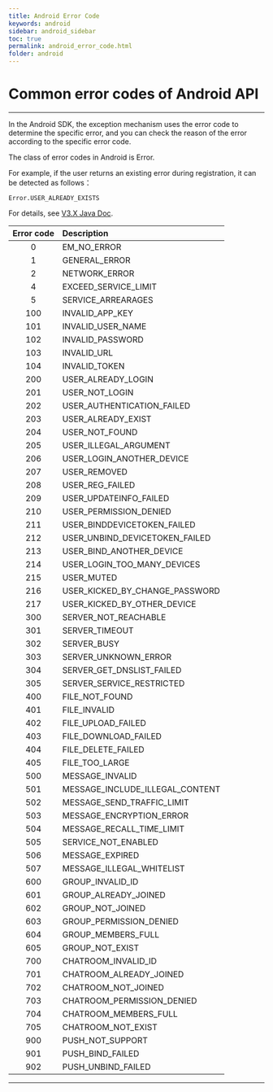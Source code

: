 ```yaml
---
title: Android Error Code
keywords: android
sidebar: android_sidebar
toc: true
permalink: android_error_code.html
folder: android
---
```

# Common error codes of Android API 

------------------------------------------------------------------------

In the Android SDK, the exception mechanism uses the error code to determine the specific error, and you can check the reason of the error according to the specific error code.

The class of error codes in Android is Error.

For example, if the user returns an existing error during registration, it can be detected as follows：

`Error.USER_ALREADY_EXISTS`

For details, see [V3.X Java Doc](http://sdkdocs.easemob.com/apidoc/android/chat3.0/classcom_1_1hyphenate_1_1_e_m_error.html).



|  Error code  | Description    |
|  :----:      |  :----         |
|  0           |   EM_NO_ERROR  |
|  1           | GENERAL_ERROR
|  2           | NETWORK_ERROR
|  4           | EXCEED_SERVICE_LIMIT
|  5           | SERVICE_ARREARAGES
|  100      	  | INVALID_APP_KEY
|  101         | INVALID_USER_NAME
|  102         | INVALID_PASSWORD
|  103         | INVALID_URL
|  104         | INVALID_TOKEN
|  200         | USER_ALREADY_LOGIN
|  201         | USER_NOT_LOGIN
|  202      	  | USER_AUTHENTICATION_FAILED
|  203         | USER_ALREADY_EXIST
|  204         | USER_NOT_FOUND
|  205         | USER_ILLEGAL_ARGUMENT
|  206         | USER_LOGIN_ANOTHER_DEVICE
|  207         | USER_REMOVED
|  208         | USER_REG_FAILED
|  209         | USER_UPDATEINFO_FAILED
|  210      |USER_PERMISSION_DENIED
|  211      |USER_BINDDEVICETOKEN_FAILED
|  212      |USER_UNBIND_DEVICETOKEN_FAILED
|  213      |USER_BIND_ANOTHER_DEVICE
|  214      |USER_LOGIN_TOO_MANY_DEVICES
|  215      |USER_MUTED
|  216      |USER_KICKED_BY_CHANGE_PASSWORD
|  217      |USER_KICKED_BY_OTHER_DEVICE
|  300      |SERVER_NOT_REACHABLE
|  301      |SERVER_TIMEOUT
|  302      |SERVER_BUSY
|  303      |SERVER_UNKNOWN_ERROR
|  304      |SERVER_GET_DNSLIST_FAILED
|  305      |SERVER_SERVICE_RESTRICTED
|  400      |FILE_NOT_FOUND
|  401      |FILE_INVALID
|  402      |FILE_UPLOAD_FAILED
|  403      |FILE_DOWNLOAD_FAILED
|  404      |FILE_DELETE_FAILED
|  405      |FILE_TOO_LARGE
|  500      |MESSAGE_INVALID
|  501      |MESSAGE_INCLUDE_ILLEGAL_CONTENT
|  502      |MESSAGE_SEND_TRAFFIC_LIMIT
|  503      |MESSAGE_ENCRYPTION_ERROR
|  504      |MESSAGE_RECALL_TIME_LIMIT
|  505      |SERVICE_NOT_ENABLED
|  506      |MESSAGE_EXPIRED
|  507      |MESSAGE_ILLEGAL_WHITELIST
|  600      |GROUP_INVALID_ID
|  601      |GROUP_ALREADY_JOINED
|  602      |GROUP_NOT_JOINED
|  603      |GROUP_PERMISSION_DENIED
|  604      |GROUP_MEMBERS_FULL
|  605      |GROUP_NOT_EXIST
|  700      |CHATROOM_INVALID_ID
|  701      |CHATROOM_ALREADY_JOINED
|  702      |CHATROOM_NOT_JOINED
|  703      |CHATROOM_PERMISSION_DENIED
|  704      |CHATROOM_MEMBERS_FULL
|  705      |CHATROOM_NOT_EXIST
|  900      |PUSH_NOT_SUPPORT
|  901      |PUSH_BIND_FAILED
|  902      |PUSH_UNBIND_FAILED	          


------------------------------------------------------------------------